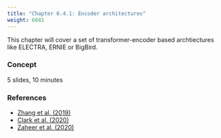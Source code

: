```yaml
---
title: "Chapter 6.4.1: Encoder architectures"
weight: 6041
---
```

This chapter will cover a set of transformer-encoder based archtiectures like ELECTRA, ERNIE or BigBird.

<!--more-->

### Concept 
5 slides, 10 minutes

<!--
### Lecture video
{{< video id="TfrSKiOecWI" >}}
### Lecture Slides
{{< pdfjs file="https://github.com/slds-lmu/lecture_i2ml/blob/master/slides-pdf/slides-basics-whatisml.pdf" >}}
-->

### References 

- [Zhang et al. (2019)](https://aclanthology.org/P19-1139.pdf)
- [Clark et al. (2020)](https://arxiv.org/pdf/2003.10555.pdf)
- [Zaheer et al. (2020)](https://proceedings.neurips.cc//paper/2020/file/c8512d142a2d849725f31a9a7a361ab9-Paper.pdf)
